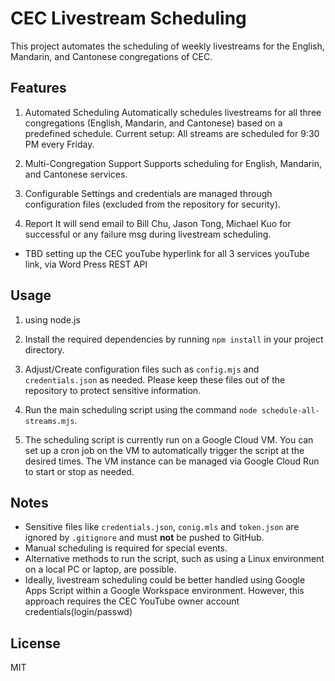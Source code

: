 # CEC Livestream Scheduling

This project automates the scheduling of weekly livestreams for the English, Mandarin, and Cantonese congregations of CEC.

## Features

1. Automated Scheduling
  Automatically schedules livestreams for all three congregations (English, Mandarin, and Cantonese) based on a predefined schedule.
  Current setup: All streams are scheduled for 9:30 PM every Friday.
  
2. Multi-Congregation Support
  Supports scheduling for English, Mandarin, and Cantonese services.

3. Configurable
  Settings and credentials are managed through configuration files (excluded from the repository for security).

4. Report
  It will send email to Bill Chu, Jason Tong, Michael Kuo for successful or any failure msg during livestream scheduling. 


- TBD
  setting up the CEC youTube hyperlink for all 3 services youTube link, via Word Press REST API

## Usage

1. using node.js

2. Install the required dependencies by running `npm install` in your project directory.

2. Adjust/Create configuration files such as `config.mjs` and `credentials.json` as needed.
   Please keep these files out of the repository to protect sensitive information.

3. Run the main scheduling script using the command `node schedule-all-streams.mjs`.

4. The scheduling script is currently run on a Google Cloud VM.
   You can set up a cron job on the VM to automatically trigger the script at the desired times.
   The VM instance can be managed via Google Cloud Run to start or stop as needed.

## Notes

- Sensitive files like `credentials.json`, `conig.mls` and `token.json` are ignored by `.gitignore` and must **not** be pushed to GitHub.
- Manual scheduling is required for special events.
- Alternative methods to run the script, such as using a Linux environment on a local PC or laptop, are possible.
- Ideally, livestream scheduling could be better handled using Google Apps Script within a Google Workspace environment.
  However, this approach requires the CEC YouTube owner account credentials(login/passwd)

## License

MIT

